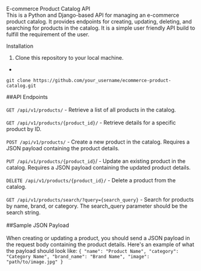 E-commerce Product Catalog API<br>
This is a Python and Django-based API for managing an e-commerce product catalog. It provides endpoints for creating, updating, deleting, and searching for products in the catalog.
It is a simple user friendly API build to fulfill the requirement of the user.

Installation
1. Clone this repository to your local machine.
*
`git clone https://github.com/your_username/ecommerce-product-catalog.git`<br>
 

##API Endpoints<br><br>
`GET /api/v1/products/` - Retrieve a list of all products in the catalog.<br><br>
`GET /api/v1/products/{product_id}/` - Retrieve details for a specific product by ID.<br><br>
`POST /api/v1/products/` - Create a new product in the catalog. Requires a JSON payload containing the product details.<br><br>
`PUT /api/v1/products/{product_id}`/ - Update an existing product in the catalog. Requires a JSON payload containing the updated product details.<br><br>
`DELETE /api/v1/products/{product_id}/` - Delete a product from the catalog.<br><br>
`GET /api/v1/products/search/?query={search_query}` - Search for products by name, brand, or category. The search_query parameter should be the search string.<br><br>
##Sample JSON Payload<br><br>
When creating or updating a product, you should send a JSON payload in the request body containing the product details. Here's an example of what the payload should look like:
`{
    "name": "Product Name",
    "category": "Category Name",
    "brand_name": "Brand Name",
    "image": "path/to/image.jpg"
}`
